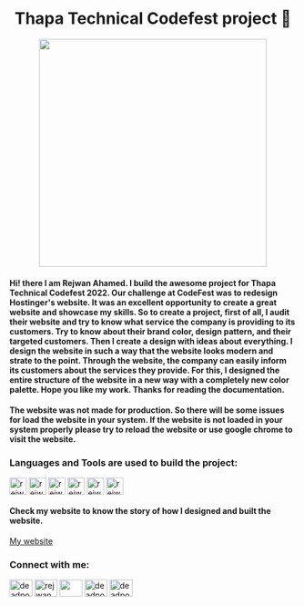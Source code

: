 <h1 align="center">Thapa Technical Codefest project 🤯</h1>

<p align="center" margin-bottom="10px"> <img width="400px" height="400px" src="https://firebasestorage.googleapis.com/v0/b/rejwan-ahamed-portfolio.appspot.com/o/images%2F3.png?alt=media&token=5f2f6cd7-687f-43b9-9dec-8c9561c39394" /> </p>

<h4 align="letf">Hi! there I am Rejwan Ahamed. I build the awesome project for Thapa Technical Codefest 2022. Our challenge at CodeFest was to redesign Hostinger's website. It was an excellent opportunity to create a great website and showcase my skills. So to create a project, first of all, I audit their website and try to know what service the company is providing to its customers. Try to know about their brand color, design pattern, and their targeted customers. Then I create a design with ideas about everything. I design the website in such a way that the website looks modern and strate to the point. Through the website, the company can easily inform its customers about the services they provide. For this, I designed the entire structure of the website in a new way with a completely new color palette. Hope you like my work. Thanks for reading the documentation.</h4>

<h4 align="letf" color="red">The website was not made for production. So there will be some issues for load the website in your system. If the website is not loaded in your system properly please try to reload the website or use google chrome to visit the website.</h4>

<!-- <p align="left" margin-bottom="10px"> <img src="https://komarev.com/ghpvc/?username=rejwan-ahamed&label=Profile%20views&color=0e75b6&style=flat" alt="rejwan-ahamed" /> </p> -->



<h3 align="left">Languages and Tools are used to build the project:</h3>
<p align="left"> 
  <img align="center" width="30px" height="30px" margin-bottom="10px" src="https://firebasestorage.googleapis.com/v0/b/profile2-66046.appspot.com/o/html_5.svg?alt=media&token=9c5f1917-eef3-48b7-b211-518f63cae1b3" alt="rejwan-ahamed" />
  <img align="center" width="30px" height="30px" margin-bottom="10px" src="https://firebasestorage.googleapis.com/v0/b/profile2-66046.appspot.com/o/css_3.svg?alt=media&token=962bef5d-a442-4d5d-b8ae-cb7eb81e7f11" alt="rejwan-ahamed" />
  <img align="center" width="30px" height="30px" margin-bottom="10px" src="https://firebasestorage.googleapis.com/v0/b/profile2-66046.appspot.com/o/js.svg?alt=media&token=c212447b-eed2-47d1-9e06-59cd6000a19e" alt="rejwan-ahamed" />

  <img align="center" width="30px" height="30px" margin-bottom="10px" src="https://firebasestorage.googleapis.com/v0/b/profile2-66046.appspot.com/o/tailwind-css-2.svg?alt=media&token=cd427171-8fcf-4191-b4c6-4207e8a1e8eb" alt="rejwan-ahamed" />
  
  <img align="center" width="30px" height="30px" margin-bottom="10px" src="https://firebasestorage.googleapis.com/v0/b/profile2-66046.appspot.com/o/vs_code.svg?alt=media&token=173d16aa-6f35-409f-9022-1b6db7ae16da" alt="rejwan-ahamed" />
  
  <img align="center" width="30px" height="30px" margin-bottom="10px" src="https://firebasestorage.googleapis.com/v0/b/profile2-66046.appspot.com/o/firebase-1.svg?alt=media&token=543293b5-a107-4763-b0ba-e25477848f6d" alt="rejwan-ahamed" />
</p>

<h4 align="left">Check my website to know the story of how I designed and built the website.</h4>
<a href="https://rejwanahamed.xyz/post/13" font-width="bold">My website</a>

<h3 align="left">Connect with me:</h3>
<p align="left">
<a href="https://fb.com/deadpool.zrx.9" target="blank"><img align="center" src="https://firebasestorage.googleapis.com/v0/b/profile2-66046.appspot.com/o/Facebook.svg?alt=media&token=d407bf0a-635d-4e67-8682-996a5e035507" alt="deadpool.zrx.9" height="30" width="40" /></a>
<a href="https://instagram.com/rejwan_ahamed85" target="blank"><img align="center" src="https://firebasestorage.googleapis.com/v0/b/profile2-66046.appspot.com/o/instagram.svg?alt=media&token=17cf2818-f634-4c4b-a07a-2a08c55ad398" alt="rejwan_ahamed85" height="30" width="40" /></a>
<a href="https://dribbble.com/556s6ddfrfr" target="blank"><img align="center" src="https://firebasestorage.googleapis.com/v0/b/profile2-66046.appspot.com/o/dribbble.svg?alt=media&token=37575a31-ad30-4be5-865e-c3d094f4fb29" height="30" width="40" /></a>
<a href="https://www.behance.net/deadpoolzrx" target="blank"><img align="center" src="https://firebasestorage.googleapis.com/v0/b/profile2-66046.appspot.com/o/behance.svg?alt=media&token=0908dbcd-42ca-4634-8596-6c41e4aaad7a" alt="deadpoolzrx" height="30" width="40" /></a>
 <a href="https://www.linkedin.com/in/rejwan-ahamed-73baa723b/" target="blank"><img align="center" src="https://firebasestorage.googleapis.com/v0/b/profile2-66046.appspot.com/o/linkedin.svg?alt=media&token=0614638e-c505-4220-8f62-d6d39a063ba4" alt="deadpoolzrx" height="30" width="40" /></a>
</p>

